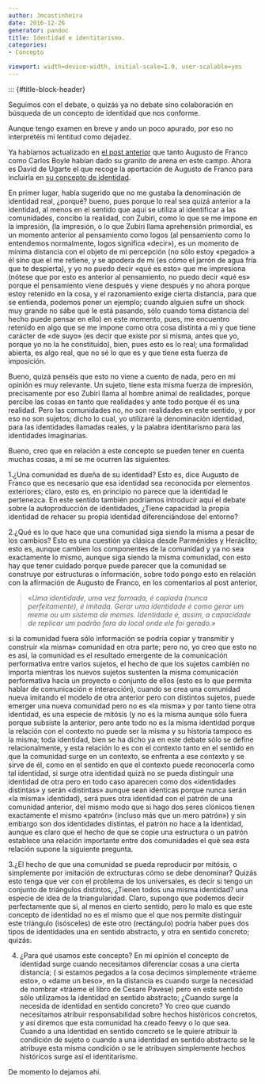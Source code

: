 ```yaml
---
author: Jmcastinheira
date: 2016-12-26
generator: pandoc
title: Identidad e identitarismo.
categories:
- Concepto

viewport: width=device-width, initial-scale=1.0, user-scalable=yes
---
```


::: {#title-block-header}

Seguimos con el debate, o quizás ya no debate sino colaboración en
búsqueda de un concepto de identidad que nos conforme.

Aunque tengo examen en breve y ando un poco apurado, por eso no
interpretéis mi lentitud como dejadez.

Ya habíamos actualizado en [el post
anterior](http://entelequia.bligoo.com/content/view/199717/Sobre_identidad_y_sujeto.html)
que tanto Augusto de Franco como Carlos Boyle habían dado su granito de
arena en este campo. Ahora es David de Ugarte el que recoge la
aportación de Augusto de Franco para incluirla en [su concepto de
identidad](http://www.deugarte.com/de-la-identidad-real-a-la-imaginaria).

En primer lugar, había sugerido que no me gustaba la denominación de
identidad real, ¿porqué? bueno, pues porque lo real sea quizá anterior a
la identidad, al menos en el sentido que aquí se utiliza al identificar
a las comunidades, concibo la realidad, con Zubiri, como lo que se me
impone en la impresión, (la impresión, o lo que Zubiri llama aprehensión
primordial, es un momento anterior al pensamiento como logos (al
pensamiento como lo entendemos normalmente, logos significa «decir»), es
un momento de mínima distancia con el objeto de mi percepción (no sólo
estoy «pegado» a él sino que el me retiene, y se apodera de mi (es cómo
el jarrón de agua fría que te despierta), y yo no puedo decir «qué es
esto» que me impresiona (nótese que por esto es anterior al pensamiento,
no puedo decir «qué es» porque el pensamiento viene después y viene
después y no ahora porque estoy retenido en la cosa, y el razonamiento
exige cierta distancia, para que se entienda, podemos poner un ejemplo;
cuando alguien sufre un shock muy grande no sábe qué le está pasando,
sólo cuando toma distancia del hecho puede pensar en ello) en este
momento, pues, me encuentro retenido en algo que se me impone como otra
cosa distinta a mi y que tiene carácter de «de suyo» (es decir que
existe por si misma, antes que yo, porque yo no la he constituído),
bien, pues esto es lo real; una formalidad abierta, es algo real, que no
sé lo que es y que tiene esta fuerza de imposición.

Bueno, quizá penséis que esto no viene a cuento de nada, pero en mi
opinión es muy relevante. Un sujeto, tiene esta misma fuerza de
impresión, precisamente por eso Zubiri llama al hombre animal de
realidades, porque percibe las cosas en tanto que realidades y ante todo
porque él es una realidad. Pero las comunidades no, no son realidades en
este sentido, y por eso no son sujetos; dicho lo cual, yo utilizaré la
denominación identidad, para las identidades llamadas reales, y la
palabra identitarismo para las identidades imaginarias.

Bueno, creo que en relación a este concepto se pueden tener en cuenta
muchas cosas, a mi se me ocurren las siguientes.

1.¿Una comunidad es dueña de su identidad? Esto es, dice Augusto de
Franco que es necesario que esa identidad sea reconocida por elementos
exteriores; claro, esto es, en principio no parece que la identidad le
pertenezca. En este sentido también podríamos introducir aquí el debate
sobre la autoproducción de identidades, ¿Tiene capacidad la propia
identidad de rehacer su propia identidad diferenciándose del entorno?

2.¿Qué es lo que hace que una comunidad siga siendo la misma a pesar de
los cambios? Esto es una cuestión ya clásica desde Parménides y
Heráclito; esto es, aunque cambien los componentes de la comunidad y ya
no sea exactamente lo mismo, aunque siga siendo la misma comunidad, con
esto hay que tener cuidado porque puede parecer que la comunidad se
construye por estructuras o información, sobre todo pongo esto en
relación con la afirmación de Augusto de Franco, en los comentarios al
post anterior,

> «*Uma identidade, uma vez formada, é copiada (nunca perfeitamente), é
> imitada. Gerar uma identidade é como gerar um meme ou um sistema de
> memes. Identidade é, assim, a capacidade de replicar um padrão fora do
> local onde ele foi gerado.»*

si la comunidad fuera sólo información se podría copiar y transmitir y
construir «la misma» comunidad en otra parte; pero no, yo creo que esto
no es así, la comunidad es el resultado emergente de la comunicación
performativa entre varios sujetos, el hecho de que los sujetos cambién
no importa mientras los nuevos sujetos sustenten la misma comunicación
performativa hacia un proyecto o conjunto de ellos (esto es lo que
permita hablar de comunicación e interacción), cuando se crea una
comunidad nueva imitando el modelo de otra anterior pero con distintos
sujetos, puede emerger una nueva comunidad pero no es «la misma» y por
tanto tiene otra identidad, es una especie de mitósis (y no es la misma
aunque sólo fuera porque subsiste la anterior, pero ante todo no es la
misma identidad porque la relación con el contexto no puede ser la misma
y su historia tampoco es la misma; toda identidad, bien se ha dicho ya
en este debate sólo se define relacionalmente, y esta relación lo es con
el contexto tanto en el sentido en que la comunidad surge en un
contexto, se enfrenta a ese contexto y se sirve de él, como en el
sentido en que el contexto puede reconocerla como tal identidad, si
surge otra identidad quizá no se pueda distinguir una identidad de otra
pero en todo caso aparecen como dos «identidades distintas» y serán
«distintas» aunque sean identicas porque nunca serán «la misma»
identidad), será pues otra identidad con el patrón de una comunidad
anterior, del mismo modo que si hago dos seres clónicos tienen
exactamente el mismo «patrón» (incluso más que un mero patrón») y sin
embargo son dos identidades distintas, el patrón no hace a la identidad,
aunque es claro que el hecho de que se copie una estructura o un patrón
establece una relación importante entre dos comunidades el qué sea esta
relación supone la siguiente pregunta.

3.¿El hecho de que una comunidad se pueda reproducir por mitósis, o
simplemente por imitación de extructuras cómo se debe denominar? Quizás
esto tenga que ver con el problema de los universales, es decir si tengo
un conjunto de triángulos distintos, ¿Tienen todos una misma identidad?
una especie de idea de la triangularidad. Claro, supongo que podemos
decir perfectamente que si, al menos en cierto sentido, pero lo malo es
que este concepto de identidad no es el mismo que el que nos permite
distinguir este triángulo (isósceles) de este otro (rectángulo) podría
haber pues dos tipos de identidades una en sentido abstracto, y otra en
sentido concreto; quizás.

4.  ¿Para qué usamos este concepto? En mi opinión el concepto de
    identidad surge cuando necesitamos diferenciar cosas a una cierta
    distancia; ( si estamos pegados a la cosa decimos simplemente
    «tráeme esto», o «dame un beso», en la distancia es cuando surge la
    necesidad de nombrar «tráeme el libro de Cesare Pavese) pero en este
    sentido sólo utilizamos la identidad en sentido abstracto; ¿Cuando
    surge la necesida de identidad en sentido concreto? Yo creo que
    cuando necesitamos atribuir responsabilidad sobre hechos históricos
    concretos, y así diremos que esta comunidad ha creado feevy o lo que
    sea. Cuando a una identidad en sentido concreto se le quiere
    atribuir la condición de sujeto o cuando a una identidad en sentido
    abstracto se le atribuye esta misma condición o se le atribuyen
    simplemente hechos históricos surge así el identitarismo.

De momento lo dejamos ahí.
